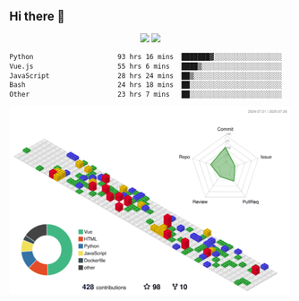 ## Hi there 👋
<div align="center">
<span>  </span>
<img height="170px" src="https://github-readme-stats.vercel.app/api?username=bigQY&show_icons=true&count_private==true&v=3" /><span>        </span><img height="170px" src="https://github-readme-stats.vercel.app/api/top-langs/?username=bigQY&layout=compact&langs_count=8&hide=html&v=3" />
<span>  </span>
</div>
<div align="center">

<!--START_SECTION:waka-->

```txt
Python                     93 hrs 16 mins  ███████▓░░░░░░░░░░░░░░░░░   30.41 %
Vue.js                     55 hrs 6 mins   ████▒░░░░░░░░░░░░░░░░░░░░   17.97 %
JavaScript                 28 hrs 24 mins  ██▒░░░░░░░░░░░░░░░░░░░░░░   09.27 %
Bash                       24 hrs 18 mins  ██░░░░░░░░░░░░░░░░░░░░░░░   07.93 %
Other                      23 hrs 7 mins   ██░░░░░░░░░░░░░░░░░░░░░░░   07.54 %
```

<!--END_SECTION:waka-->
</div>

![](./profile-3d-contrib/profile-gitblock.svg)
